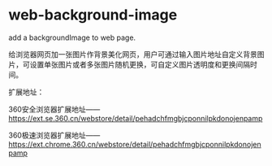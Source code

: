 # web-background-image
add a backgroundImage to web page.

给浏览器网页加一张图片作背景美化网页，用户可通过输入图片地址自定义背景图片，可设置单张图片或者多张图片随机更换，可自定义图片透明度和更换间隔时间。


扩展地址：
	 
	 
360安全浏览器扩展地址——https://ext.se.360.cn/webstore/detail/pehadchfmgbjcponnilpkdonojenpamp
        
	
360极速浏览器扩展地址——https://ext.chrome.360.cn/webstore/detail/pehadchfmgbjcponnilpkdonojenpamp
